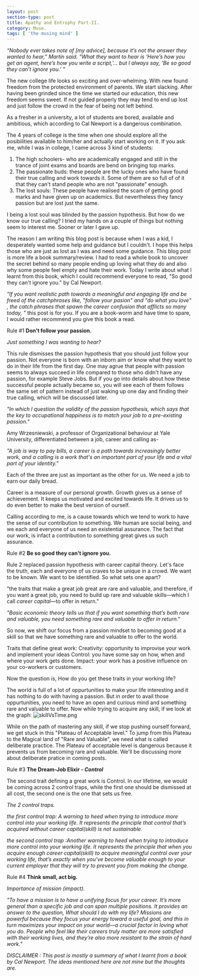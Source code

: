 ```yaml
---
layout: post
section-type: post
title: Apathy and Entrophy Part-II.
category: Muse.
tags: [ 'the musing mind' ]
---
```


_“Nobody ever takes note of [my advice], because it’s not the answer they wanted to hear,” Martin said. “What they want to hear is ‘Here’s how you get an agent, here’s how you write a script,’… but I always say, ‘Be so good they can’t ignore you.’ ”_

The new college life looks so exciting and over-whelming. With new found freedom from the protected environment of parents. We start slacking. After having been grinded since the time we started our education, this new freedom seems sweet. If not guided properly they may tend to end up lost and just follow the crowd in the fear of being not left behind.

As a fresher in a university, a lot of students are bored, available and ambitious, which according to Cal Newport is a dangerous combination.

The 4 years of college is the time when one should explore all the posibilities available to him/her and actually start working on it. If you ask me, while I was in college, I came across 3 kind of students:
1. The high schoolers- who are academically engaged and still in the trance of joint exams and boards are bend on bringing top marks.
2. The passionate buds: these people are the lucky ones who have found their true calling and work towards it. Some of them are so full of of it that they can't stand people who are not "passionate" enough.
3. The lost souls: These people have realised the scam of getting good marks and have given up on academics. But nevertheless they fancy passion but are lost just the same.

I being a lost soul was blinded by the passion hypothesis. But how do we know our true calling? I tried my hands on a couple of things but nothing seem to interest me. Sooner or later I gave up. 

The reason I am writing this blog post is because when I was a kid, I desperately wanted some help and guidance but I couldn't. I hope this helps those who are just as lost as I was and need some guidance. This blog post is more life a book summary/review. I had to read a whole book to uncover the secret behind so many people ending up loving what they do and also why some people feel empty and hate their work. Today I write about what I learnt from this book, which I could recommend everyone to read, "So good they can't ignore you." by Cal Newport. 

_"If you want realistic path towards a meaningful and engaging life and be freed of the catchphrases like, "follow your pasion" and "do what you love" , the catch phrases that spawn the career confusion that afflicts so many today, "_ this post is for you. If you are a book-worm and have time to spare, I would rather recommend you give this book a read.

Rule #1 **Don't follow your passion.**

_Just something I was wanting to hear?_

This rule dismisses the passion hypothesis that you should just follow your passion. Not everyone is born with an inborn aim or know what they want to do in their life from the first day. One may agrue that people with passion seems to always succeed in life compared to those who didn't have any passion, for example Steve Jobs. But if you go into details about how these successful people actually became so, you will see each of them follows the same set of pattern instead of just waking up one day and finding their true calling, which will be discussed later.

_"In which I question the validity of the passion hypothesis, which says that the key to occupational happiness is to match your job to a pre-existing passion."_

Amy Wrzesniewski, a professor of Organizational behaviour at Yale University, differentiated between a job, career and calling as-

_"A job is way to pay bills, a career is a path towards increasingly  better work, and a calling is a work that's an important part of your life and a vital part of your identity."_

Each of the three are just as important as the other for us. 
We need a job to earn our daily bread.

Career is a measure of our personal growth. Growth gives us a sense of achievement. It keeps us motivated and excited towards life. It drives us to do even better to make the best version of ourself.

Calling according to me, is a cause towards which we tend to work to have the sense of our contribution to something. We human are social being, and we each and everyone of us need an existential assurance. The fact that our work, is infact a contribution to something great gives us such assurance.

Rule #2 **Be so good they can't ignore you.**

Rule 2 replaced passion hypothesis with career capital theory.
Let's face the truth, each and everyone of us craves to be unique in a crowd. We want to be known. We want to be identified. So what sets one apart?

"the traits that make a great job great are rare and valuable, and therefore, if you want a great job, you need to build up rare and valuable skills—which I call _career capital_—to offer in return."

_"Basic economic theory tells us that if you want something that’s both rare and valuable, you need something rare and valuable to offer in return."_

So now, we shift our focus from a passion mindset to becoming good at a skill so that we have something rare and valuable to offer to the world. 

Traits that define great work:
Creativity: opportunity to improvise your work and implement your ideas
Control: you have some say on how, when and where your work gets done.
Impact: your work has a positive influence on your co-workers or customers.

Now the question is, How do you get these traits in your working life?

The world is full of a lot of oppurtunities to make your life interesting and it has nothing to do with having a passion. But in order to avail those oppurtunities, you need to have an open and curious mind and something rare and valuable to offer. Now while trying to acquire any skill, if we look at the graph:
![skillVsTime.png]({{site.baseurl}}/skillVsTime.png)

While on the path of mastering any skill, if we stop pushing ourself forward, we get stuck in this "Plateau of Acceptable level." To jump from this Plateau to the Magical land of "Rare and Valuable", we need what is called deliberate practice. The Plateau of acceptable level is dangerous because it prevents us from becoming rare and valuable. We'll be discussing more about deliberate pratice in coming posts.

Rule #3 **The Dream-Job Elixir - _Control_** 

The second trait defining a great work is Control. In our lifetime, we would be coming across 2 control traps, while the first one should be dismissed at all cost, the second one is the one that sets us free. 

_The 2 control traps._

_the first control trap: A warning to heed when trying to introduce more control into your working life. It represents the principle that control that’s acquired without career capital(skill) is not sustainable._

_the second control trap :Another warning to heed when trying to introduce more control into your working life. It represents the principle that when you acquire enough career capital(skill) to acquire meaningful control over your working life, that’s exactly when you’ve become valuable enough to your current employer that they will try to prevent you from making the change._

Rule #4 **Think small, act big.** 

_Importance of mission (impact)._

_"To have a mission is to have a unifying focus for your career. It’s more general than a specific job and can span multiple positions. It provides an answer to the question, What should I do with my life? Missions are powerful because they focus your energy toward a useful goal, and this in turn maximizes your impact on your world—a crucial factor in loving what you do. People who feel like their careers truly matter are more satisfied with their working lives, and they’re also more resistant to the strain of hard work."_


_DISCLAIMER : This post is mostly a summary of what I learnt from a book by Cal Newport. The ideas mentioned here are not mine but the thoughts are._
